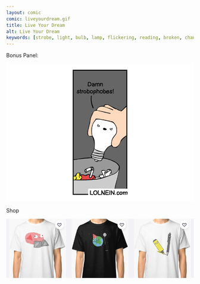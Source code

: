 ```yaml
---
layout: comic
comic: liveyourdream.gif
title: Live Your Dream
alt: Live Your Dream
keywords: [strobe, light, bulb, lamp, flickering, reading, broken, change, dream, trash]
---
```


Bonus Panel:

![Live Your Dream Bonus Panel](/images/liveyourdream_bonus.png)

<div class="title">Shop</div>

[![Redbubble Shirts](/images/redbubble_shirts.png)](https://www.redbubble.com/shop/lolnein)